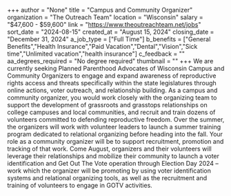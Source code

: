 +++
author = "None"
title = "Campus and Community Organizer"
organization = "The Outreach Team"
location = "Wisconsin"
salary = "$47,600 - $59,600"
link = "https://www.theoutreachteam.net/jobs"
sort_date = "2024-08-15"
created_at = "August 15, 2024"
closing_date = "December 31, 2024"
a_job_type = ["Full Time"]
b_benefits = ["General Benefits","Health Insurance","Paid Vacation","Dental","Vision","Sick time","Unlimited vacation","health insurance"]
c_feedback = ""
aa_degrees_required = "No degree required"
thumbnail = ""
+++
We are currently seeking Planned Parenthood Advocates of Wisconsin Campus and Community Organizers to engage and expand awareness of reproductive rights access and threats specifically within the state legislatures through online actions, voter outreach, and relationship building. As a campus and community organizer, you would work closely with the organizing team to support the development of grassroots and grasstops relationships on college campuses and local communities, and recruit and train dozens of volunteers committed to defending reproductive freedom. Over the summer, the organizers will work with volunteer leaders to launch a summer training program dedicated to relational organizing before heading into the fall. Your role as a community organizer will be to support recruitment, promotion and tracking of that work. Come August, organizers and their volunteers will leverage their relationships and mobilize their community to launch a voter identification and Get Out The Vote operation through Election Day 2024 – work which the organizer will be promoting by using voter identification systems and relational organizing tools, as well as the recruitment and training of volunteers to engage in GOTV activities.